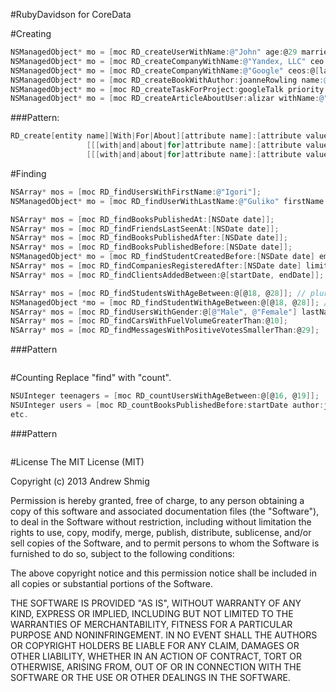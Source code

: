 #RubyDavidson for CoreData

#Creating

````objective-c
NSManagedObject* mo = [moc RD_createUserWithName:@"John" age:@29 married:@YES];
NSManagedObject* mo = [moc RD_createCompanyWithName:@"Yandex, LLC" ceo:me managers:@[firstManager, secondManager]];
NSManagedObject* mo = [moc RD_createCompanyWithName:@"Google" ceos:@[larryPage, sergeyBrin] manager:jonathanGreen];
NSManagedObject* mo = [moc RD_createBookWithAuthor:joanneRowling name:@"Harry Potter" publishedAt:[NSDate date]];
NSManagedObject* mo = [moc RD_createTaskForProject:googleTalk priority:@3 members:nil];
NSManagedObject* mo = [moc RD_createArticleAboutUser:alizar withName:@"Alizar - Habrahabr Soul" andTitle:@"Alizar"];
````
###Pattern:

````objective-c
RD_create[entity name][With|For|About][attribute name]:[attribute value] 
                 [[[with|and|about|for]attribute name]:[attribute value]] 
				 [[[with|and|about|for]attribute name]:[attribute value]] ...
````

#Finding

````objective-c
NSArray* mos = [moc RD_findUsersWithFirstName:@"Igori"];
NSManagedObject* mo = [moc RD_findUserWithLastName:@"Guliko" firstName:@"Igori"];

NSArray* mos = [moc RD_findBooksPublishedAt:[NSDate date]];
NSArray* mos = [moc RD_findFriendsLastSeenAt:[NSDate date]];
NSArray* mos = [moc RD_findBooksPublishedAfter:[NSDate date]];
NSArray* mos = [moc RD_findBooksPublishedBefore:[NSDate date]];
NSManagedObject* mo = [moc RD_findStudentCreatedBefore:[NSDate date] emailLike:@"*@gmail.com"];
NSArray* mos = [moc RD_findCompaniesRegisteredAfter:[NSDate date] limit:@10 offset:@1];
NSArray* mos = [moc RD_findClientsAddedBetween:@[startDate, endDate]];

NSArray* mos = [moc RD_findStudentsWithAgeBetween:@[@18, @28]]; // plural
NSManagedObject *mo = [moc RD_findStudentWithAgeBetween:@[@18, @28]]; // singular
NSArray* mos = [moc RD_findUsersWithGender:@[@"Male", @"Female"] lastNameLike:@"*ir*" ageBetween:@[@18, @29]];
NSArray* mos = [moc RD_findCarsWithFuelVolumeGreaterThan:@10];
NSArray* mos = [moc RD_findMessagesWithPositiveVotesSmallerThan:@29];
````

###Pattern
````objective-c
````

#Counting
Replace "find" with "count".
````objective-c
NSUInteger teenagers = [moc RD_countUsersWithAgeBetween:@[@16, @19]];
NSUInteger users = [moc RD_countBooksPublishedBefore:startDate author:joanneRowling readersGreaterThan:@100];
etc.
````

###Pattern
````objective-c
````

#License
The MIT License (MIT)

Copyright (c) 2013 Andrew Shmig

Permission is hereby granted, free of charge, to any person obtaining a copy of
this software and associated documentation files (the "Software"), to deal in
the Software without restriction, including without limitation the rights to
use, copy, modify, merge, publish, distribute, sublicense, and/or sell copies of
the Software, and to permit persons to whom the Software is furnished to do so,
subject to the following conditions:

The above copyright notice and this permission notice shall be included in all
copies or substantial portions of the Software.

THE SOFTWARE IS PROVIDED "AS IS", WITHOUT WARRANTY OF ANY KIND, EXPRESS OR
IMPLIED, INCLUDING BUT NOT LIMITED TO THE WARRANTIES OF MERCHANTABILITY, FITNESS
FOR A PARTICULAR PURPOSE AND NONINFRINGEMENT. IN NO EVENT SHALL THE AUTHORS OR
COPYRIGHT HOLDERS BE LIABLE FOR ANY CLAIM, DAMAGES OR OTHER LIABILITY, WHETHER
IN AN ACTION OF CONTRACT, TORT OR OTHERWISE, ARISING FROM, OUT OF OR IN
CONNECTION WITH THE SOFTWARE OR THE USE OR OTHER DEALINGS IN THE SOFTWARE.